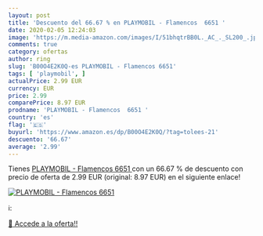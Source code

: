 ```yaml
---
layout: post
title: 'Descuento del 66.67 % en PLAYMOBIL - Flamencos  6651 '
date: 2020-02-05 12:24:03
image: 'https://m.media-amazon.com/images/I/51bhqtrBB0L._AC_._SL200_.jpg'
comments: true
category: ofertas
author: ring
slug: 'B00O4E2K0Q-es PLAYMOBIL - Flamencos 6651'
tags: [ 'playmobil', ]
actualPrice: 2.99 EUR
currency: EUR
price: 2.99
comparePrice: 8.97 EUR
prodname: 'PLAYMOBIL - Flamencos  6651 '
country: 'es'
flag: '🇪🇸'
buyurl: 'https://www.amazon.es/dp/B00O4E2K0Q/?tag=tolees-21'
descuento: '66.67'
average: '2.99'
---
```


Tienes [PLAYMOBIL - Flamencos  6651 ](https://www.amazon.es/dp/B00O4E2K0Q/?tag=tolees-21) con un 66.67 % de descuento con precio de oferta de 2.99 EUR (original: 8.97 EUR) en el siguiente enlace!

[![PLAYMOBIL - Flamencos  6651 ](https://m.media-amazon.com/images/I/51bhqtrBB0L._AC_._SL200_.jpg)](https://www.amazon.es/dp/B00O4E2K0Q/?tag=tolees-21)

ℹ️:


[🛒 Accede a la oferta!!](https://www.amazon.es/dp/B00O4E2K0Q/?tag=tolees-21)
